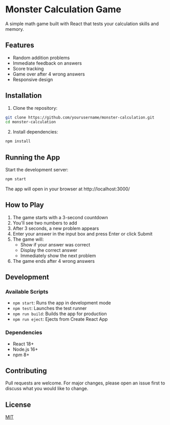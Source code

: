 # Monster Calculation Game

A simple math game built with React that tests your calculation skills and memory.

## Features
- Random addition problems
- Immediate feedback on answers
- Score tracking
- Game over after 4 wrong answers
- Responsive design

## Installation

1. Clone the repository:
```bash
git clone https://github.com/yourusername/monster-calculation.git
cd monster-calculation
```

2. Install dependencies:
```bash
npm install
```

## Running the App

Start the development server:
```bash
npm start
```

The app will open in your browser at http://localhost:3000/

## How to Play

1. The game starts with a 3-second countdown
2. You'll see two numbers to add
3. After 3 seconds, a new problem appears
4. Enter your answer in the input box and press Enter or click Submit
5. The game will:
   - Show if your answer was correct
   - Display the correct answer
   - Immediately show the next problem
6. The game ends after 4 wrong answers

## Development

### Available Scripts

- `npm start`: Runs the app in development mode
- `npm test`: Launches the test runner
- `npm run build`: Builds the app for production
- `npm run eject`: Ejects from Create React App

### Dependencies

- React 18+
- Node.js 16+
- npm 8+

## Contributing

Pull requests are welcome. For major changes, please open an issue first to discuss what you would like to change.

## License

[MIT](https://choosealicense.com/licenses/mit/)
